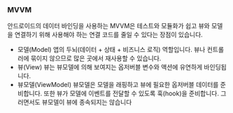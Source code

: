 ### MVVM

 안드로이드의 데이터 바인딩을 사용하는 MVVM은 테스트와 모듈화가 쉽고 뷰와 모델을 연결하기 
 위해 사용해야 하는 연결 코드를 줄일 수 있다는 장점이 있습니다.
 - 모델(Model)
 앱의 두뇌(데이터 + 상태 + 비즈니스 로직) 역할입니다. 뷰나 컨트롤러에 묶이지 않으므로 많은 곳에서 재사용할 수 있습니다.
 - 뷰(View)
 뷰는 뷰모델에 의해 보여지는 옵저버블 변수와 액션에 유연하게 바인딩됩니다. 
 - 뷰모델(ViewModel)
 뷰모델은 모델을 래핑하고 뷰에 필요한 옵저버블 데이터를 준비합니다. 
 또한 뷰가 모델에 이벤트를 전달할 수 있도록 훅(hook)을 준비합니다. 
 그러면서도 뷰모델이 뷰에 종속되지는 않습니다
